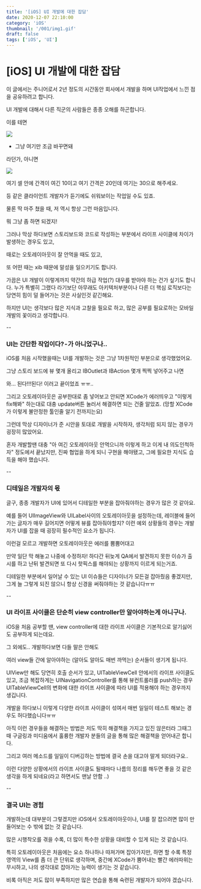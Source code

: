 ```yaml
---
title: '[iOS] UI 개발에 대한 잡담'
date: 2020-12-07 22:10:00
category: 'iOS'
thumbnail: '/001/img1.gif'
draft: false
tags: ['iOS', 'UI']
---
```


# [iOS] UI 개발에 대한 잡담

이 글에서는 주니어로서 2년 정도의 시간동안 회사에서 개발을 하며 UI작업에서 느낀 점을 공유하려고 합니다.

UI 개발에 대해서 다른 직군의 사람들은 종종 오해를 하곤합니다.

이를 테면

![](/images/001/img1.gif)

- 그냥 여기만 조금 바꾸면돼

라던가, 아니면

![](/images/001/img2.gif)

여기 셀 안에 간격이 여긴 10이고 여기 간격은 20인데 여기는 30으로 해주세요.

등 같은 클라이언트 개발자가 듣기에도 쉬워보이는 작업일 수도 있죠.

물론 딱 마주 쳤을 때, 저 역시 항상 그런 마음입니다.

뭐 그냥 좀 하면 되겠지!

그러나 막상 하다보면 스토리보드와 코드로 작성하는 부분에서 라이프 사이클에 차이가 발생하는 경우도 있고,

때로는 오토레이아웃이 잘 안먹을 때도 있고,

또 어떤 때는 xib 때문에 말성을 일으키기도 합니다.

가끔은 UI 개발이 이렇게까지 약간의 하급 작업(?) 대우를 받아야 하는 건가 싶기도 합니다. 누가 특별히 그랬다 라기보단 아무래도 아키텍처부분이나 다른 더 핵심 로직보다는 당연히 힘이 덜 들어가는 것은 사실인것 같긴해요.

하지만 UI는 생각보다 많은 지식과 고찰을 필요로 하고, 많은 공부를 필요로하는 모바일 개발의 꽃이라고 생각합니다.


--

### UI는 간단한 작업이다? - 가 아니었구나..

iOS를 처음 시작했을때는 UI를 개발하는 것은 그냥 1차원적인 부분으로 생각했었어요.

그냥 스토리 보드에 뷰 몇개 올리고 IBOutlet과 IBAction 몇개 찍찍 넣어주고 나면

와… 된다!!!된다! 이러고 끝이었죠 ㅠㅠ..

그리고 오토레이아웃은 공부한대로 좀 넣어보고 안되면 XCode가 에러띄우고 "이렇게 fix해봐" 하는대로 대충 update버튼 눌러서 해결하면 되는 건줄 알았죠.
(망할 XCode가 이렇게 불안정한 툴인줄 알기 전까지는요)

그런데 막상 디자이너가 준 시안을 토대로 개발을 시작하자, 생각처럼 되지 않는 경우가 굉장히 많았어요.

혼자 개발할땐 대충 "아 여긴 오토레이아웃 안먹으니까 이렇게 하고 이게 내 의도인척하자" 정도에서 끝났지만, 진짜 협업을 하게 되니 구현을 해야됐고, 그에 필요한 지식도 습득을 해야 했습니다.

--

### 디테일은 개발자의 몫

글구, 종종 개발자가 UI에 있어서 디테일한 부분을 잡아줘야하는 경우가 많은 것 같아요.

예를 들어 UIImageView와 UILabel사이의 오토레이아웃을 설정하는데, 레이블에 들어가는 글자가 매우 길어지면 어떻게 뷰를 잡아줘야할지? 이런 예외 상황들의 경우는 개발자가 UI를 잡을 때 굉장히 필수적인 요소가 됩니다.

이런걸 모르고 개발하면 오토레이아웃은 에러를 뿜뿜어대고

만약 일단 막 해놓고 나중에 수정하자! 하다간 뒤늦게 QA에서 발견하지 못한 이슈가 출시를 하고 난뒤 발견되면 또 다시 핫픽스를 해야되는 상황까지 이르게 되는거죠.

디테일한 부분에서 일어날 수 있는 UI 이슈들은 디자이너가 모든걸 잡아줬음 좋겠지만, 그게 늘 그렇게 되진 않으니 항상 신경을 써줘야하는 것 같습니다ㅠㅠ

--

### UI 라이프 사이클은 단순히 view controller만 알아야하는게 아니구나.

iOS을 처음 공부할 땐, view controller에 대한 라이프 사이클은 기본적으로 알기싫어도 공부하게 되는데요.

그 외에도.. 개발하다보면 다들 말은 안해도

여러 view들 간에 알아야하는 (알아도 알아도 매번 까먹는) 순서들이 생기게 됩니다.

UIView만 해도 당연히 호출 순서가 있고, UITableViewCell 안에서의 라이프 사이클도 있고, 조금 복잡하게는 UINavigationController를 통해 뷰컨트롤러를 push하는 경우 UITableViewCell의 변화에 대한 라이프 사이클에 따라 UI를 적용해야 하는 경우까지 생깁니다.

개발을 하다보니 이렇게 다양한 라이프 사이클이 섞여서 매번 일일이 테스트 해보는 경우도 허다했습니다ㅠㅠ

아직 이런 경우들을 해결하는 방법은 저도 딱히 해결책을 가지고 있진 않은터라 그때그때 구글링과 미디움에서 훌륭한 개발자 분들의 글을 통해 많은 해결책을 얻어내곤 합니다.

그리고 여러 메소드를 일일이 디버깅하는 방법에 결국 손을 대고야 말게 되더라구요..

이런 다양한 상황에서의 라이프 사이클도 될때마다 나름의 정리를 해두면 좋을 것 같은 생각을 하게 되네요(라고 하면서도 맨날 안함 ..)

--

### 결국 UI는 경험

개발하는데 대부분이 그렇겠지만 iOS에서 오토레이아웃이나, UI를 잘 잡으려면 많이 만들어보는 수 밖에 없는 것 같습니다.

많은 시행착오를 겪을 수록, 더 많이 특수한 상황을 대비할 수 있게 되는 것 같습니다.

특히 오토레이아웃은 처음에는 요소 하나하나 따져가며 잡아가지만, 하면 할 수록 특정 영역의 View를 좀 더 큰 단위로 생각하며, 중간에 XCode가 뿜어내는 빨간 에러따위는 무시하고, 나의 생각대로 잡아가는 능력이 생기는 것 같습니다.

비록 아직은 저도 많이 부족하지만 많은 연습을 통해 숙련된 개발자가 되어야 겠습니다.
